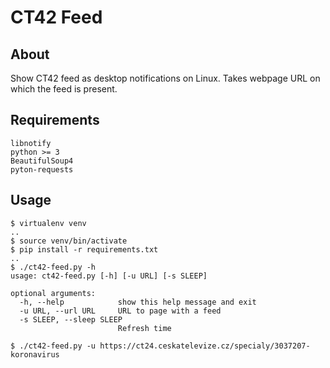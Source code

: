 # CT42 Feed

## About
Show CT42 feed as desktop notifications on Linux. Takes webpage URL on which the feed is present.

## Requirements
    libnotify
    python >= 3
    BeautifulSoup4
    pyton-requests

## Usage
    $ virtualenv venv
    ..
    $ source venv/bin/activate
    $ pip install -r requirements.txt
    ..
    $ ./ct42-feed.py -h
    usage: ct42-feed.py [-h] [-u URL] [-s SLEEP]

    optional arguments:
      -h, --help            show this help message and exit
      -u URL, --url URL     URL to page with a feed
      -s SLEEP, --sleep SLEEP
                            Refresh time
 
    $ ./ct42-feed.py -u https://ct24.ceskatelevize.cz/specialy/3037207-koronavirus
    
